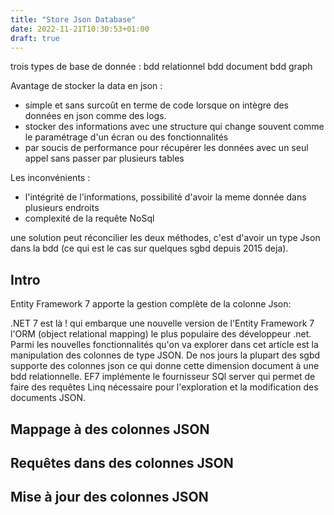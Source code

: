 ```yaml
---
title: "Store Json Database"
date: 2022-11-21T10:30:53+01:00
draft: true
---
```


trois types de base de donnée :
bdd relationnel
bdd document
bdd graph

Avantage de stocker la data en json :

- simple et sans surcoût en terme de code lorsque on intègre des données en json comme des logs.
- stocker des informations avec une structure qui change souvent comme le paramétrage d'un écran ou des fonctionnalités
- par soucis de performance pour récupérer les données avec un seul appel sans passer par plusieurs tables

Les inconvénients :

- l'intégrité de l'informations, possibilité d'avoir la meme donnée dans plusieurs endroits
- complexité de la requête NoSql

une solution peut réconcilier les deux méthodes, c'est d'avoir un type Json dans la bdd (ce qui est le cas sur quelques sgbd depuis 2015 deja).

## Intro

Entity Framework 7 apporte la gestion complète de la colonne Json:

.NET 7 est là ! qui embarque une nouvelle version de l'Entity Framework 7 l'ORM (object relational mapping) le plus populaire des développeur .net.
Parmi les nouvelles fonctionnalités qu'on va explorer dans cet article est la manipulation des colonnes de type JSON.
De nos jours la plupart des sgbd supporte des colonnes json ce qui donne cette dimension document à une bdd relationnelle.
EF7 implémente le fournisseur SQl server qui permet de faire des requêtes Linq nécessaire pour l'exploration et la modification des documents JSON.

## Mappage à des colonnes JSON

## Requêtes dans des colonnes JSON

## Mise à jour des colonnes JSON
